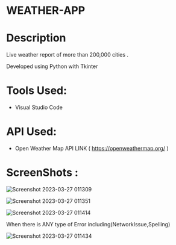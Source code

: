 # WEATHER-APP
# Description
Live weather report of more than 200,000 cities .

Developed using Python with Tkinter

# Tools Used:
  * Visual Studio Code
 
# API Used:
  * Open Weather Map API
  LINK ( https://openweathermap.org/ )
# ScreenShots : 

![Screenshot 2023-03-27 011309](https://user-images.githubusercontent.com/110980113/227800502-107d98a0-6d95-42bc-bdd2-99dc1da3240b.png)

![Screenshot 2023-03-27 011351](https://user-images.githubusercontent.com/110980113/227800547-797f6785-6069-49f9-9f2c-81944516e8c3.png)

![Screenshot 2023-03-27 011414](https://user-images.githubusercontent.com/110980113/227800575-f29b5423-7814-4015-9699-a5c3b89f056e.png)

When there is ANY type of Error including(NetworkIssue,Spelling) 

![Screenshot 2023-03-27 011434](https://user-images.githubusercontent.com/110980113/227800584-8f5943f4-bca8-4044-8d90-eabc047e20a5.png)
